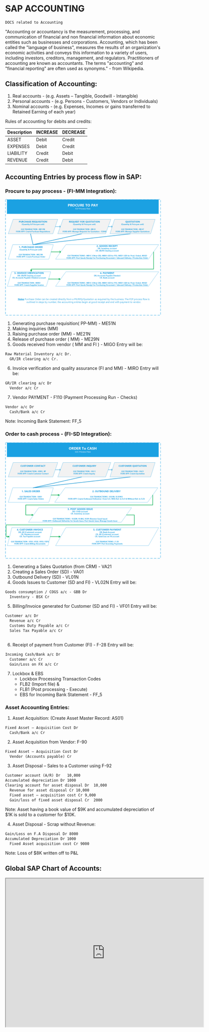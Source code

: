 # SAP ACCOUNTING

```
DOCS related to Accounting

```
"Accounting or accountancy is the measurement, processing, and communication of financial and non financial information about economic entities such as businesses and corporations. Accounting, which has been called the "language of business", measures the results of an organization's economic activities and conveys this information to a variety of users, including investors, creditors, management, and regulators. Practitioners of accounting are known as accountants. The terms "accounting" and "financial reporting" are often used as synonyms." - from Wikipedia.

## Classification of Accounting:

1. Real accounts - (e.g. Assets – Tangible, Goodwill - Intangible)
2. Personal accounts - (e.g. Persons - Customers, Vendors or Individuals)
3. Nominal accounts - (e.g. Expenses, Incomes or gains transferred to Retained Earning of each year)

Rules of accounting for debits and credits:

| Description | INCREASE | DECREASE	|
|----------------------|-------|--------|
| ASSET |	Debit |	Credit |		
| EXPENSES | Debit | Credit |		
| LIABILITY |	Credit | Debit |		
| REVENUE	| Credit | Debit |		


## Accounting Entries by process flow in SAP:

### Procure to pay process - (FI-MM Integration):

[![P2PProcessFLow](P2PProcessFlow.png)](https://www.sap.com "SAP")

1. Generating purchase requisition( PP-MM) - ME51N
2. Making inquiries (MM)  
3. Raising purchase order (MM) - ME21N
4. Release of purchase order ( MM) - ME29N
5. Goods received from vendor ( MM and FI ) - MIGO
Entry will be:

```
Raw Material Inventory a/c Dr.
  GR/IR clearing a/c Cr.

```
6. Invoice verification and quality assurance (FI and MM) - MIRO
Entry will be:

```
GR/IR clearing a/c Dr
  Vendor a/c Cr  

```
7. Vendor PAYMENT - F110 (Payment Processing Run - Checks)

```
Vendor a/c Dr
  Cash/Bank a/c Cr  

```
Note: Incoming Bank Statement: FF_5

### Order to cash process - (FI-SD Integration):

[![OTCProcessFLow](OTCProcessFlow.png)](https://www.sap.com "SAP")

1. Generating a Sales Quotation (from CRM) - VA21
2. Creating a Sales Order (SD) - VA01
3. Outbound Delivery (SD) - VL01N
4. Goods Issues to Customer (SD and FI) - VL02N
Entry will be:

```
Goods consumption / COGS a/c - GBB Dr
  Inventory - BSX Cr

```
5. Billing/Invoice generated for Customer (SD and FI) - VF01
Entry will be:

```
Customer a/c Dr
  Revenue a/c Cr
  Customs Duty Payable a/c Cr
  Sales Tax Payable a/c Cr  


```
6. Receipt of payment from Customer (FI) - F-28
Entry will be:

```
Incoming Cash/Bank a/c Dr
  Customer a/c Cr
  Gain/Loss on FX a/c Cr

```
7. Lockbox & EBS
   - Lockbox Processing Transaction Codes
    - FLB2 (Import file) &
    - FLB1 (Post processing - Execute)
   - EBS for Incoming Bank Statement - FF_5

### Asset Accounting Entries:

1. Asset Acquisition: (Create Asset Master Record: AS01)

```
Fixed Asset – Acquisition Cost Dr
  Cash/Bank a/c Cr

```

2. Asset Acquisition from Vendor: F-90

```
Fixed Asset – Acquisition Cost Dr
  Vendor (Accounts payable) Cr

```
3. Asset Disposal – Sales to a Customer using F-92

```
Customer account (A/R) Dr	10,000
Accumulated depreciation Dr	1000
Clearing account for asset disposal Dr	10,000
  Revenue for asset disposal Cr	10,000
  Fixed asset – acquisition cost Cr	9,000
  Gain/loss of fixed asset disposal Cr	2000

```
Note: Asset having a book value of $9K and accumulated depreciation of $1K is sold to a customer for $10K.

4. Asset Disposal - Scrap without Revenue:

```
Gain/Loss on F.A Disposal Dr 8000
Accumulated Depreciation Dr 1000
  Fixed Asset acquisition cost Cr 9000
```
Note: Loss of $8K written off to P&L

## Global SAP Chart of Accounts:

<iframe src="https://drive.google.com/file/d/1rtWyaN4R4l0IbTeOfNwJquvXB9ni0g8W/preview" width="640" height="480"></iframe>
